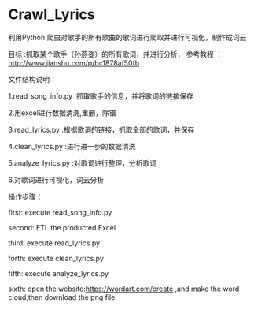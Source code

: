# Crawl_Lyrics
利用Python 爬虫对歌手的所有歌曲的歌词进行爬取并进行可视化，制作成词云

目标 :抓取某个歌手（孙燕姿）的所有歌词，并进行分析，
参考教程 ：http://www.jianshu.com/p/bc1878af50fb

文件结构说明：

1.read_song_info.py
	:抓取歌手的信息，并将歌词的链接保存

2.用excel进行数据清洗,重删，除错

3.read_lyrics.py
  :根据歌词的链接，抓取全部的歌词，并保存

4.clean_lyrics.py
	:进行进一步的数据清洗

5.analyze_lyrics.py
	:对歌词进行整理，分析歌词

6.对歌词进行可视化，词云分析

操作步骤：

  first:
    execute read_song_info.py
    
  second:
    ETL the  producted Excel
    
  third:
    execute read_lyrics.py
    
  forth:
    execute clean_lyrics.py
    
  fifth:
    execute analyze_lyrics.py
    
  sixth:
    open the website:https://wordart.com/create ,and make the word cloud,then download the png file
